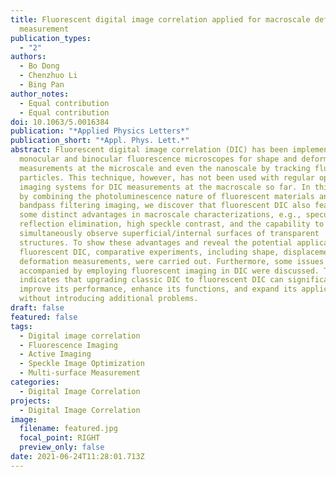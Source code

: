 ```yaml
---
title: Fluorescent digital image correlation applied for macroscale deformation
  measurement
publication_types:
  - "2"
authors:
  - Bo Dong
  - Chenzhuo Li
  - Bing Pan
author_notes:
  - Equal contribution
  - Equal contribution
doi: 10.1063/5.0016384
publication: "*Applied Physics Letters*"
publication_short: "*Appl. Phys. Lett.*"
abstract: Fluorescent digital image correlation (DIC) has been implemented on
  monocular and binocular fluorescence microscopes for shape and deformation
  measurements at the microscale and even the nanoscale by tracking fluorescent
  particles. This technique, however, has not been used with regular optical
  imaging systems for DIC measurements at the macroscale so far. In this Letter,
  by combining the photoluminescence nature of fluorescent materials and
  bandpass filtering imaging, we discover that fluorescent DIC also features
  some distinct advantages in macroscale characterizations, e.g., specular
  reflection elimination, high speckle contrast, and the capability to
  simultaneously observe superficial/internal surfaces of transparent
  structures. To show these advantages and reveal the potential applications of
  fluorescent DIC, comparative experiments, including shape, displacement, and
  deformation measurements, were carried out. Furthermore, some issues
  accompanied by employing fluorescent imaging in DIC were discussed. This study
  indicates that upgrading classic DIC to fluorescent DIC can significantly
  improve its performance, enhance its functions, and expand its applications
  without introducing additional problems.
draft: false
featured: false
tags:
  - Digital image correlation
  - Fluorescence Imaging
  - Active Imaging
  - Speckle Image Optimization
  - Multi-surface Measurement
categories:
  - Digital Image Correlation
projects:
  - Digital Image Correlation
image:
  filename: featured.jpg
  focal_point: RIGHT
  preview_only: false
date: 2021-06-24T11:28:01.713Z
---
```

